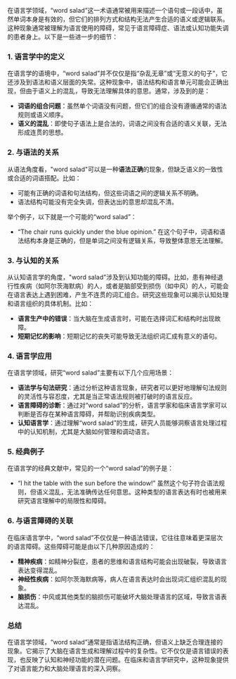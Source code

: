 在语言学领域，“word salad”这一术语通常被用来描述一个语句或一段话中，虽然单词本身是有效的，但它们的排列方式和结构无法产生合适的语义或逻辑联系。这种现象通常被理解为语言使用的障碍，常见于语言障碍症、语法或认知功能失调的患者身上。以下是一些进一步的细节：

### 1. **语言学中的定义**
在语言学的语境中，“word salad”并不仅仅是指“杂乱无章”或“无意义的句子”，它还涉及到语法和语义层面的失常。这种现象中，语法结构和语言单元可能会正确出现，但由于语义上的混乱，导致无法理解具体的意思。通常，涉及到的是：
   - **词语的组合问题**：虽然单个词语没有问题，但它们的组合没有遵循通常的语法规则或语义顺序。
   - **语义的混乱**：即使句子语法上是合法的，词语之间没有合适的语义关联，无法形成连贯的思想。

### 2. **与语法的关系**
从语法角度看，"word salad"可以是一种**语法正确**的现象，但缺乏语义的一致性或合适的词语搭配。比如：
   - 可能有正确的词语和句法结构，但这些词语之间的逻辑关系不明确。
   - 语法结构可能没有完全失调，但表达出的意思却混乱不清。

举个例子，以下就是一个可能的“word salad”：
   - “The chair runs quickly under the blue opinion.”
   在这个句子中，词语和语法结构本身是正确的，但是单词之间没有逻辑关系，导致整体意思无法理解。

### 3. **与认知的关系**
从认知语言学的角度，"word salad"涉及到认知功能的障碍。比如，患有神经退行性疾病（如阿尔茨海默病）的人，或者是脑部受到损伤（如中风）的人，可能会在语言表达上遇到困难，产生不连贯的词汇组合。研究这些现象可以揭示认知处理和语言组织的具体机制。比如：
   - **语言生产中的错误**：当大脑在生成语言时，可能在选择词汇和结构时出现故障。
   - **短期记忆的影响**：短期记忆的丧失可能导致无法组织词汇成有意义的语句。

### 4. **语言学应用**
在语言学领域，研究“word salad”主要有以下几个应用场景：
   - **语法学与句法研究**：通过分析这种语言现象，研究者可以更好地理解句法规则的灵活性与容忍度，尤其是当正常语法规则被打破时的语言反应。
   - **语言障碍的诊断**：通过对“word salad”的分析，语言学家和临床语言学家可以判断是否存在某种语言障碍，并帮助识别疾病类型。
   - **认知语言学**：通过理解“word salad”的生成，研究人员能够洞察语言处理过程中的认知机制，尤其是大脑如何管理和调动语言。

### 5. **经典例子**
在语言学的经典文献中，常见的一个“word salad”的例子是：
   - “I hit the table with the sun before the window!”
   虽然这个句子符合语法规则，但语义混乱，无法准确传达任何意思。这种类型的语言表达有时也被用来研究语言理解中的局限性和障碍。

### 6. **与语言障碍的关联**
在临床语言学中，“word salad”不仅仅是一种语法错误，它往往意味着更深层次的语言障碍。这些障碍可能是由以下几种原因造成的：
   - **精神疾病**：如精神分裂症，患者的思维和语言结构可能会出现破裂，导致语言表达变得混乱。
   - **神经性疾病**：如阿尔茨海默病等，病人在语言表达时会出现词汇组织混乱的现象。
   - **脑损伤**：中风或其他类型的脑损伤可能破坏大脑处理语言的区域，导致言语表达混乱。

### 总结
在语言学领域，“word salad”通常是指语法结构正确，但语义上缺乏合理连接的现象。它揭示了大脑在语言生成和理解过程中的复杂性。它不仅仅是语言错误的表现，也反映了认知和神经功能的潜在问题。在临床和语言学研究中，这种现象提供了对语言能力和大脑处理语言的深入洞察。

